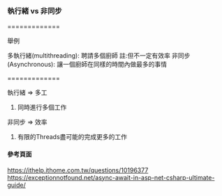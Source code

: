 ### 執行緒 vs 非同步 ###

=============

舉例

多執行緒(multithreading): 
    聘請多個廚師 註:但不一定有效率
非同步(Asynchronous): 
    讓一個廚師在同樣的時間內做最多的事情

=============

執行緒 => 多工

1. 同時進行多個工作

非同步 => 效率

1. 有限的Threads盡可能的完成更多的工作

#### 參考頁面 ####

https://ithelp.ithome.com.tw/questions/10196377
https://exceptionnotfound.net/async-await-in-asp-net-csharp-ultimate-guide/